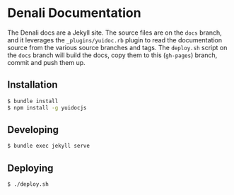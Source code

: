 # Denali Documentation

The Denali docs are a Jekyll site. The source files are on the `docs` branch,
and it leverages the `_plugins/yuidoc.rb` plugin to read the documentation
source from the various source branches and tags. The `deploy.sh` script on the
`docs` branch will build the docs, copy them to this (`gh-pages`) branch, commit
and push them up.

## Installation

```sh
$ bundle install
$ npm install -g yuidocjs
```

## Developing

```sh
$ bundle exec jekyll serve
```

## Deploying

```sh
$ ./deploy.sh
```
